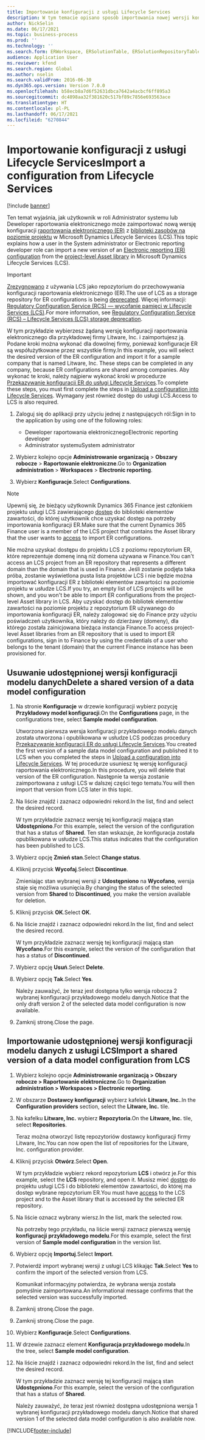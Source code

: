 ```yaml
---
title: Importowanie konfiguracji z usługi Lifecycle Services
description: W tym temacie opisano sposób importowania nowej wersji konfiguracji raportowania elektronicznego z usług Microsoft Dynamics Lifecycle Services (LCS).
author: NickSelin
ms.date: 06/17/2021
ms.topic: business-process
ms.prod: ''
ms.technology: ''
ms.search.form: ERWorkspace, ERSolutionTable, ERSolutionRepositoryTable, ERSolutionImport
audience: Application User
ms.reviewer: kfend
ms.search.region: Global
ms.author: nselin
ms.search.validFrom: 2016-06-30
ms.dyn365.ops.version: Version 7.0.0
ms.openlocfilehash: b58ecb8a7d6f52631dbca7642a4acbcf6ff895a3
ms.sourcegitcommit: dc4898aa32f381620c517bf89c7856e693563ace
ms.translationtype: HT
ms.contentlocale: pl-PL
ms.lasthandoff: 06/17/2021
ms.locfileid: "6270844"
---
```

# <a name="import-a-configuration-from-lifecycle-services"></a><span data-ttu-id="5abe9-103">Importowanie konfiguracji z usługi Lifecycle Services</span><span class="sxs-lookup"><span data-stu-id="5abe9-103">Import a configuration from Lifecycle Services</span></span>

[!include [banner](../../includes/banner.md)]

<span data-ttu-id="5abe9-104">Ten temat wyjaśnia, jak użytkownik w roli Administrator systemu lub Deweloper raportowania elektronicznego może zaimportować nową wersję konfiguracji [raportowania elektronicznego (ER)](../general-electronic-reporting.md#Configuration) z [biblioteki zasobów na poziomie projektu](../../lifecycle-services/asset-library.md) w Microsoft Dynamics Lifecycle Services (LCS).</span><span class="sxs-lookup"><span data-stu-id="5abe9-104">This topic explains how a user in the System administrator or Electronic reporting developer role can import a new version of an [Electronic reporting (ER) configuration](../general-electronic-reporting.md#Configuration) from the [project-level Asset library](../../lifecycle-services/asset-library.md) in Microsoft Dynamics Lifecycle Services (LCS).</span></span>

> [!IMPORTANT]
> <span data-ttu-id="5abe9-105">[Zrezygnowano](../../../../finance/get-started/removed-deprecated-features-finance.md#features-removed-or-deprecated-in-the-finance-10017-release) z używania LCS jako repozytorium do przechowywania konfiguracji raportowania elektronicznego (ER).</span><span class="sxs-lookup"><span data-stu-id="5abe9-105">The use of LCS as a storage repository for ER configurations is being [deprecated](../../../../finance/get-started/removed-deprecated-features-finance.md#features-removed-or-deprecated-in-the-finance-10017-release).</span></span> <span data-ttu-id="5abe9-106">Więcej informacji: [Regulatory Configuration Service (RCS) — wycofanie pamięci w Lifecycle Services (LCS)](../../../../finance/localizations/rcs-lcs-repo-dep-faq.md).</span><span class="sxs-lookup"><span data-stu-id="5abe9-106">For more information, see [Regulatory Configuration Service (RCS) – Lifecycle Services (LCS) storage deprecation](../../../../finance/localizations/rcs-lcs-repo-dep-faq.md).</span></span>

<span data-ttu-id="5abe9-107">W tym przykładzie wybierzesz żądaną wersję konfiguracji raportowania elektronicznego dla przykładowej firmy Litware, Inc. i zaimportujesz ją. Podane kroki można wykonać dla dowolnej firmy, ponieważ konfiguracje ER są współużytkowane przez wszystkie firmy.</span><span class="sxs-lookup"><span data-stu-id="5abe9-107">In this example, you will select the desired version of the ER configuration and import it for a sample company that is named Litware, Inc. These steps can be completed in any company, because ER configurations are shared among companies.</span></span> <span data-ttu-id="5abe9-108">Aby wykonać te kroki, należy najpierw wykonać kroki w procedurze [Przekazywanie konfiguracji ER do usługi Lifecycle Services](er-upload-configuration-into-lifecycle-services.md).</span><span class="sxs-lookup"><span data-stu-id="5abe9-108">To complete these steps, you must first complete the steps in [Upload a configuration into Lifecycle Services](er-upload-configuration-into-lifecycle-services.md).</span></span> <span data-ttu-id="5abe9-109">Wymagany jest również dostęp do usługi LCS.</span><span class="sxs-lookup"><span data-stu-id="5abe9-109">Access to LCS is also required.</span></span>

1. <span data-ttu-id="5abe9-110">Zaloguj się do aplikacji przy użyciu jednej z następujących ról:</span><span class="sxs-lookup"><span data-stu-id="5abe9-110">Sign in to the application by using one of the following roles:</span></span>

    - <span data-ttu-id="5abe9-111">Deweloper raportowania elektronicznego</span><span class="sxs-lookup"><span data-stu-id="5abe9-111">Electronic reporting developer</span></span>
    - <span data-ttu-id="5abe9-112">Administrator systemu</span><span class="sxs-lookup"><span data-stu-id="5abe9-112">System administrator</span></span>

2. <span data-ttu-id="5abe9-113">Wybierz kolejno opcje **Administrowanie organizacją** \> **Obszary robocze** \> **Raportowanie elektroniczne**.</span><span class="sxs-lookup"><span data-stu-id="5abe9-113">Go to **Organization administration** \> **Workspaces** \> **Electronic reporting**.</span></span>
3. <span data-ttu-id="5abe9-114">Wybierz **Konfiguracje**.</span><span class="sxs-lookup"><span data-stu-id="5abe9-114">Select **Configurations**.</span></span>

<a name="accessconditions"></a>
> [!NOTE]
> <span data-ttu-id="5abe9-115">Upewnij się, że bieżący użytkownik Dynamics 365 Finance jest członkiem projektu usługi LCS zawierającego [dostęp](../../lifecycle-services/asset-library.md#asset-library-support) do biblioteki elementów zawartości, do której użytkownik chce uzyskać dostęp na potrzeby importowania konfiguracji ER.</span><span class="sxs-lookup"><span data-stu-id="5abe9-115">Make sure that the current Dynamics 365 Finance user is a member of the LCS project that contains the Asset library that the user wants to [access](../../lifecycle-services/asset-library.md#asset-library-support) to import ER configurations.</span></span>
>
> <span data-ttu-id="5abe9-116">Nie można uzyskać dostępu do projektu LCS z poziomu repozytorium ER, które reprezentuje domenę inną niż domena używana w Finance.</span><span class="sxs-lookup"><span data-stu-id="5abe9-116">You can't access an LCS project from an ER repository that represents a different domain than the domain that is used in Finance.</span></span> <span data-ttu-id="5abe9-117">Jeśli zostanie podjęta taka próba, zostanie wyświetlona pusta lista projektów LCS i nie będzie można importować konfiguracji ER z biblioteki elementów zawartości na poziomie projektu w usłudze LCS.</span><span class="sxs-lookup"><span data-stu-id="5abe9-117">If you try, an empty list of LCS projects will be shown, and you won't be able to import ER configurations from the project-level Asset library in LCS.</span></span> <span data-ttu-id="5abe9-118">Aby uzyskać dostęp do bibliotek elementów zawartości na poziomie projektu z repozytorium ER używanego do importowania konfiguracji ER, należy zalogować się do Finance przy użyciu poświadczeń użytkownika, który należy do dzierżawy (domeny), dla którego została zainicjowana bieżąca instancja Finance.</span><span class="sxs-lookup"><span data-stu-id="5abe9-118">To access project-level Asset libraries from an ER repository that is used to import ER configurations, sign in to Finance by using the credentials of a user who belongs to the tenant (domain) that the current Finance instance has been provisioned for.</span></span>

## <a name="delete-a-shared-version-of-a-data-model-configuration"></a><span data-ttu-id="5abe9-119">Usuwanie udostępnionej wersji konfiguracji modelu danych</span><span class="sxs-lookup"><span data-stu-id="5abe9-119">Delete a shared version of a data model configuration</span></span>

1. <span data-ttu-id="5abe9-120">Na stronie **Konfiguracje** w drzewie konfiguracji wybierz pozycję **Przykładowy model konfiguracji**.</span><span class="sxs-lookup"><span data-stu-id="5abe9-120">On the **Configurations** page, in the configurations tree, select **Sample model configuration**.</span></span>

    <span data-ttu-id="5abe9-121">Utworzona pierwsza wersja konfiguracji przykładowego modelu danych została utworzona i opublikowana w usłudze LCS podczas procedury [Przekazywanie konfiguracji ER do usługi Lifecycle Services](er-upload-configuration-into-lifecycle-services.md).</span><span class="sxs-lookup"><span data-stu-id="5abe9-121">You created the first version of a sample data model configuration and published it to LCS when you completed the steps in [Upload a configuration into Lifecycle Services](er-upload-configuration-into-lifecycle-services.md).</span></span> <span data-ttu-id="5abe9-122">W tej procedurze usuniesz tę wersję konfiguracji raportowania elektronicznego.</span><span class="sxs-lookup"><span data-stu-id="5abe9-122">In this procedure, you will delete that version of the ER configuration.</span></span> <span data-ttu-id="5abe9-123">Następnie ta wersja zostanie zaimportowana z usługi LCS w dalszej części tego tematu.</span><span class="sxs-lookup"><span data-stu-id="5abe9-123">You will then import that version from LCS later in this topic.</span></span>

2. <span data-ttu-id="5abe9-124">Na liście znajdź i zaznacz odpowiedni rekord.</span><span class="sxs-lookup"><span data-stu-id="5abe9-124">In the list, find and select the desired record.</span></span>

    <span data-ttu-id="5abe9-125">W tym przykładzie zaznacz wersję tej konfiguracji mającą stan **Udostępniono**.</span><span class="sxs-lookup"><span data-stu-id="5abe9-125">For this example, select the version of the configuration that has a status of **Shared**.</span></span> <span data-ttu-id="5abe9-126">Ten stan wskazuje, że konfiguracja została opublikowana w usłudze LCS.</span><span class="sxs-lookup"><span data-stu-id="5abe9-126">This status indicates that the configuration has been published to LCS.</span></span>

3. <span data-ttu-id="5abe9-127">Wybierz opcję **Zmień stan**.</span><span class="sxs-lookup"><span data-stu-id="5abe9-127">Select **Change status**.</span></span>
4. <span data-ttu-id="5abe9-128">Kliknij przycisk **Wycofaj**.</span><span class="sxs-lookup"><span data-stu-id="5abe9-128">Select **Discontinue**.</span></span>

    <span data-ttu-id="5abe9-129">Zmieniając stan wybranej wersji z **Udostępniono** na **Wycofano**, wersja staje się możliwa usunięcia.</span><span class="sxs-lookup"><span data-stu-id="5abe9-129">By changing the status of the selected version from **Shared** to **Discontinued**, you make the version available for deletion.</span></span>

5. <span data-ttu-id="5abe9-130">Kliknij przycisk **OK**.</span><span class="sxs-lookup"><span data-stu-id="5abe9-130">Select **OK**.</span></span>
6. <span data-ttu-id="5abe9-131">Na liście znajdź i zaznacz odpowiedni rekord.</span><span class="sxs-lookup"><span data-stu-id="5abe9-131">In the list, find and select the desired record.</span></span>

    <span data-ttu-id="5abe9-132">W tym przykładzie zaznacz wersję tej konfiguracji mającą stan **Wycofano**.</span><span class="sxs-lookup"><span data-stu-id="5abe9-132">For this example, select the version of the configuration that has a status of **Discontinued**.</span></span>

7. <span data-ttu-id="5abe9-133">Wybierz opcję **Usuń**.</span><span class="sxs-lookup"><span data-stu-id="5abe9-133">Select **Delete**.</span></span>
8. <span data-ttu-id="5abe9-134">Wybierz opcję **Tak**.</span><span class="sxs-lookup"><span data-stu-id="5abe9-134">Select **Yes**.</span></span>

    <span data-ttu-id="5abe9-135">Należy zauważyć, że teraz jest dostępna tylko wersja robocza 2 wybranej konfiguracji przykładowego modelu danych.</span><span class="sxs-lookup"><span data-stu-id="5abe9-135">Notice that the only draft version 2 of the selected data model configuration is now available.</span></span>

9. <span data-ttu-id="5abe9-136">Zamknij stronę.</span><span class="sxs-lookup"><span data-stu-id="5abe9-136">Close the page.</span></span>

## <a name="import-a-shared-version-of-a-data-model-configuration-from-lcs"></a><span data-ttu-id="5abe9-137">Importowanie udostępnionej wersji konfiguracji modelu danych z usługi LCS</span><span class="sxs-lookup"><span data-stu-id="5abe9-137">Import a shared version of a data model configuration from LCS</span></span>

1. <span data-ttu-id="5abe9-138">Wybierz kolejno opcje **Administrowanie organizacją \> Obszary robocze \> Raportowanie elektroniczne**.</span><span class="sxs-lookup"><span data-stu-id="5abe9-138">Go to **Organization administration \> Workspaces \> Electronic reporting**.</span></span>

2. <span data-ttu-id="5abe9-139">W obszarze **Dostawcy konfiguracji** wybierz kafelek **Litware, Inc.**.</span><span class="sxs-lookup"><span data-stu-id="5abe9-139">In the **Configuration providers** section, select the **Litware, Inc.** tile.</span></span>

3. <span data-ttu-id="5abe9-140">Na kafelku **Litware, Inc.** wybierz **Repozytoria**.</span><span class="sxs-lookup"><span data-stu-id="5abe9-140">On the **Litware, Inc.** tile, select **Repositories**.</span></span>

    <span data-ttu-id="5abe9-141">Teraz można otworzyć listę repozytoriów dostawcy konfiguracji firmy Litware, Inc.</span><span class="sxs-lookup"><span data-stu-id="5abe9-141">You can now open the list of repositories for the Litware, Inc. configuration provider.</span></span>

4. <span data-ttu-id="5abe9-142">Kliknij przycisk **Otwórz**.</span><span class="sxs-lookup"><span data-stu-id="5abe9-142">Select **Open**.</span></span>

    <span data-ttu-id="5abe9-143">W tym przykładzie wybierz rekord repozytorium **LCS** i otwórz je.</span><span class="sxs-lookup"><span data-stu-id="5abe9-143">For this example, select the **LCS** repository, and open it.</span></span> <span data-ttu-id="5abe9-144">Musisz mieć [dostęp](#accessconditions) do projektu usługi LCS i do biblioteki elementów zawartości, do której ma dostęp wybrane repozytorium ER.</span><span class="sxs-lookup"><span data-stu-id="5abe9-144">You must have [access](#accessconditions) to the LCS project and to the Asset library that is accessed by the selected ER repository.</span></span>

5. <span data-ttu-id="5abe9-145">Na liście oznacz wybrany wiersz.</span><span class="sxs-lookup"><span data-stu-id="5abe9-145">In the list, mark the selected row.</span></span>

    <span data-ttu-id="5abe9-146">Na potrzeby tego przykładu, na liście wersji zaznacz pierwszą wersję **konfiguracji przykładowego modelu**.</span><span class="sxs-lookup"><span data-stu-id="5abe9-146">For this example, select the first version of **Sample model configuration** in the version list.</span></span>

6. <span data-ttu-id="5abe9-147">Wybierz opcję **Importuj**.</span><span class="sxs-lookup"><span data-stu-id="5abe9-147">Select **Import**.</span></span>
7. <span data-ttu-id="5abe9-148">Potwierdź import wybranej wersji z usługi LCS klikając **Tak**.</span><span class="sxs-lookup"><span data-stu-id="5abe9-148">Select **Yes** to confirm the import of the selected version from LCS.</span></span>

    <span data-ttu-id="5abe9-149">Komunikat informacyjny potwierdza, że wybrana wersja została pomyślnie zaimportowana.</span><span class="sxs-lookup"><span data-stu-id="5abe9-149">An informational message confirms that the selected version was successfully imported.</span></span>

8. <span data-ttu-id="5abe9-150">Zamknij stronę.</span><span class="sxs-lookup"><span data-stu-id="5abe9-150">Close the page.</span></span>
9. <span data-ttu-id="5abe9-151">Zamknij stronę.</span><span class="sxs-lookup"><span data-stu-id="5abe9-151">Close the page.</span></span>
10. <span data-ttu-id="5abe9-152">Wybierz **Konfiguracje**.</span><span class="sxs-lookup"><span data-stu-id="5abe9-152">Select **Configurations**.</span></span>
11. <span data-ttu-id="5abe9-153">W drzewie zaznacz element **Konfiguracja przykładowego modelu**.</span><span class="sxs-lookup"><span data-stu-id="5abe9-153">In the tree, select **Sample model configuration**.</span></span>
12. <span data-ttu-id="5abe9-154">Na liście znajdź i zaznacz odpowiedni rekord.</span><span class="sxs-lookup"><span data-stu-id="5abe9-154">In the list, find and select the desired record.</span></span>

    <span data-ttu-id="5abe9-155">W tym przykładzie zaznacz wersję tej konfiguracji mającą stan **Udostępniono**.</span><span class="sxs-lookup"><span data-stu-id="5abe9-155">For this example, select the version of the configuration that has a status of **Shared**.</span></span>

    <span data-ttu-id="5abe9-156">Należy zauważyć, że teraz jest również dostępna udostępniona wersja 1 wybranej konfiguracji przykładowego modelu danych.</span><span class="sxs-lookup"><span data-stu-id="5abe9-156">Notice that shared version 1 of the selected data model configuration is also available now.</span></span>


[!INCLUDE[footer-include](../../../../includes/footer-banner.md)]
